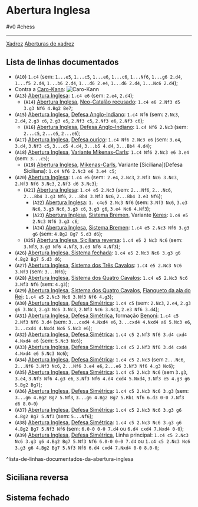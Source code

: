 # Abertura Inglesa
#v0 #chess 

---
[Xadrez](index/Xadrez.md)
[Aberturas de xadrez](index/Aberturas%20de%20xadrez.md)
## Lista de linhas documentados
- (`A10`) `1.c4` (sem: `1...e5`, `1...c5`, `1...e6`, `1...c6`, `1...Nf6`, `1...g6 2.d4`, `1...f5 2.d4`, `1...b6 2.d4`, `1...d6 2.e4`, `1...d6 2.d4`, `1...Nc6 2.d4`);
-  Contra a  [Caro-Kann](_insight/Caro-Kann.md): ![Caro-Kann](_insight/Caro-Kann.md#^lista-de-linhas-contra-abertura-inglesa)
-  (`A13`) [Abertura Inglesa](Abertura%20Inglesa.md): `1.c4 e6` (sem: `2.e4`, `2.d4`);
	-  (`A14`) [Abertura Inglesa](Abertura%20Inglesa.md), [Neo-Catalão recusado](Neo-Catalão%20recusado): `1.c4 e6 2.Nf3 d5 3.g3 Nf6 4.Bg2 Be7`;
-  (`A15`) [Abertura Inglesa](Abertura%20Inglesa.md), [Defesa Anglo-Indiano](Defesa%20Anglo-Indiano): `1.c4 Nf6` (sem: `2.Nc3`, `2.d4`, `2.g3 c6`, `2.g3 e5`, `2.Nf3 c5`, `2.Nf3 e6`, `2.Nf3 c6`);
	-  (`A16`) [Abertura Inglesa](Abertura%20Inglesa.md), [Defesa Anglo-Indiano](Defesa%20Anglo-Indiano): `1.c4 Nf6 2.Nc3` (sem: `2...c5`, `2...e5`, `2...e6`);
- (`A17`) [Abertura Inglesa](Abertura%20Inglesa.md), [Defesa ouriço](Defesa%20ouriço): `1.c4 Nf6 2.Nc3 e6` (sem: `3.e4`, `3.d4`, `3.Nf3 c5`, `3...d5 4.d4`, `3...b5 4.d4`, `3...Bb4 4.d4`);
- (`A18`) [Abertura Inglesa](Abertura%20Inglesa.md), [Variante Mikenas-Carls](Mikenas-Carls): `1.c4 Nf6 2.Nc3 e6 3.e4` (sem: `3...c5`);
	- (`A19`) [Abertura Inglesa](Abertura%20Inglesa.md), [Mikenas-Carls](Mikenas-Carls), Variante [Siciliana](Defesa Siciliana): `1.c4 Nf6 2.Nc3 e6 3.e4 c5`;
-  (`A20`) [Abertura Inglesa](Abertura%20Inglesa.md): `1.c4 e5` (sem:` 2.e4`, `2.Nc3`, `2.Nf3 Nc6 3.Nc3`, `2.Nf3 Nf6 3.Nc3`, `2.Nf3 d6 3.Nc3`);
	-  (`A21`) [Abertura Inglesa](Abertura%20Inglesa.md): `1.c4 e5 2.Nc3` (sem: `2...Nf6`, `2...Nc6`, `2...Bb4 3.g3 Nf6`, `2...Bb4 3.Nf3 Nc6`, `2...Bb4 3.e3 Nf6`);
		-  (`A22`) [Abertura Inglesa](Abertura%20Inglesa.md): `1. c4e5 2.Nc3 Nf6` (sem: `3.Nf3 Nc6`, `3.e3 Nc6`, `3.g3 Nc6`, `3.g3 c6`, `3.g3 g6`, `3.e4 Nc6 4.Nf3`);
		-  (`A23`) [Abertura Inglesa](Abertura%20Inglesa.md), [Sistema Bremen](Sistema%20Bremen), Variante [Keres](Keres): `1.c4 e5 2.Nc3 Nf6 3.g3 c6`;
		-  (`A24`) [Abertura Inglesa](Abertura%20Inglesa.md), [Sistema Bremen](Sistema%20Bremen): `1.c4 e5 2.Nc3 Nf6 3.g3 g6` (sem: `4.Bg2 Bg7 5.d3 d6`);
	-  (`A25`) [Abertura Inglesa, Siciliana reversa](Abertura%20Inglesa.md#Siciliana%20reversa): `1.c4 e5 2 Nc3 Nc6` (sem: `3.Nf3`, `3.g3 Nf6 4.Nf3`, `3.e3 Nf6 4.Nf3`);
-  (`A26`) [Abertura Inglesa, Sistema fechada](Abertura%20Inglesa.md#Sistema%20Fechada): `1.c4 e5 2.Nc3 Nc6 3.g3 g6 4.Bg2 Bg7 5.d3 d6`;
-  (`A27`) [Abertura Inglesa](Abertura%20Inglesa.md), [Sistema dos Três Cavalos](Sistema%20dos%20Três%20Cavalos): `1.c4 e5 2.Nc3 Nc6 3.Nf3` (sem: `3...Nf6`);
-  (`A28`) [Abertura Inglesa](Abertura%20Inglesa.md), [Sistema dos Quatro Cavalos](Sistema%20dos%20Quatro%20Cavalos): `1.c4 e5 2.Nc3 Nc6 3.Nf3 Nf6` (sem: `4.g3`);
-  (`A29`) [Abertura Inglesa](Abertura%20Inglesa.md), [Sistema dos Quatro Cavalos](Sistema%20dos%20Quatro%20Cavalos), [Fianqueto da ala do Rei](src/2024/07/01/2024-07-01-Fianqueto.md#Fianqueto%20da%20ala%20do%20Rei): `1.c4 e5 2.Nc3 Nc6 3.Nf3 Nf6 4.g3`);
-  (`A30`) [Abertura Inglesa](Abertura%20Inglesa.md), [Defesa Simétrica](Defesa%20Simétrica): `1.c4 c5` (sem: `2.Nc3`, `2.e4`, `2.g3 g6 3.Nc3`, `2.g3 Nc6 3.Nc3`, `2.Nf3 Nc6 3.Nc3`, `2.e3 Nf6 3.d4`);
-  (`A31`) [Abertura Inglesa](Abertura%20Inglesa.md), [Defesa Simétrica](Defesa%20Simétrica), formação [Benoni](Benoni): `1.c4 c5 2.Nf3 Nf6 3.d4` (sem: `3...cxd4 4.Nxd4 e6`, `3...cxd4 4.Nxd4 a6 5.Nc3 e6`, `3...cxd4 4.Nxd4 Nc6 5.Nc3 e6`);
-  (`A32`) [Abertura Inglesa](Abertura%20Inglesa.md), [Defesa Simétrica](Defesa%20Simétrica): `1.c4 c5 2.Nf3 Nf6 3.d4 cxd4 4.Nxd4 e6` (sem: `5.Nc3 Nc6`);
-  (`A33`) [Abertura Inglesa](Abertura%20Inglesa.md), [Defesa Simétrica](Defesa%20Simétrica): `1.c4 c5 2.Nf3 Nf6 3.d4 cxd4 4.Nxd4 e6 5.Nc3 Nc6`);
-  (`A34`) [Abertura Inglesa](Abertura%20Inglesa.md), [Defesa Simétrica](Defesa%20Simétrica): `1.c4 c5 2.Nc3` (sem `2...Nc6`, `2...Nf6 3.Nf3 Nc6`, `2...Nf6 3.e4 e6`, `2...e6 3.Nf3 Nf6 4.g3 Nc6`);
-  (`A35`) [Abertura Inglesa](Abertura%20Inglesa.md), [Defesa Simétrica](Defesa%20Simétrica): `1.c4 c5 2.Nc3 Nc6` (sem `3.g3`, `3.e4`, `3.Nf3 Nf6 4.g3 e6`, `3.Nf3 Nf6 4.d4 cxd4 5.Nxd4`, `3.Nf3 e5 4.g3 g6 5.Bg2 Bg7`);
- (`A36`) [Abertura Inglesa](Abertura%20Inglesa.md), [Defesa Simétrica](Defesa%20Simétrica): `1.c4 c5 2.Nc3 Nc6 3.g3` (sem: `3...g6 4.Bg2 Bg7 5.Nf3`, `3...g6 4.Bg2 Bg7 5.Rb1 Nf6 6.d3 0-0 7.Nf3 d6 8.0-0`)
- (`A37`) [Abertura Inglesa](Abertura%20Inglesa.md), [Defesa Simétrica](Defesa%20Simétrica): `1.c4 c5 2.Nc3 Nc6 3.g3 g6 4.Bg2 Bg7 5.Nf3` (sem: `5...Nf6`);
- (`A38`) [Abertura Inglesa](Abertura%20Inglesa.md), [Defesa Simétrica](Defesa%20Simétrica): `1.c4 c5 2.Nc3 Nc6 3.g3 g6 4.Bg2 Bg7 5.Nf3 Nf6` (sem: `6.0-0 0-0 7.d4` ou `6.d4 cxd4 7.Nxd4 0-0`);
- (`A39`) [Abertura Inglesa](Abertura%20Inglesa.md), [Defesa Simétrica](Defesa%20Simétrica), Linha principal: `1.c4 c5 2.Nc3 Nc6 3.g3 g6 4.Bg2 Bg7 5.Nf3 Nf6 6.0-0 0-0 7.d4` ou `1.c4 c5 2.Nc3 Nc6 3.g3 g6 4.Bg2 Bg7 5.Nf3 Nf6 6.d4 cxd4 7.Nxd4 0-0 8.0-0`;

^lista-de-linhas-documentados-da-abertura-inglesa

## Siciliana reversa

## Sistema fechado 